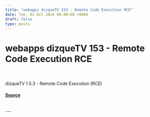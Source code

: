 ```yaml
---
title: "webapps dizqueTV 153 - Remote Code Execution RCE"
date: Tue, 01 Oct 2024 00:00:00 +0000
draft: false
type: posts
---
```

# webapps dizqueTV 153 - Remote Code Execution RCE

<br/>

<br/>
dizqueTV 1.5.3 - Remote Code Execution (RCE)

#### [Source](https://www.exploit-db.com/exploits/52079)

<br/>
---

